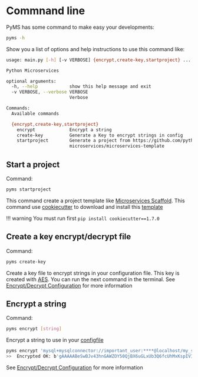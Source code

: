 # Commnand line

PyMS has some command to make easy your developments:

```bash
pyms -h
```
Show you a list of options and help instructions to use this command like:

```bash
usage: main.py [-h] [-v VERBOSE] {encrypt,create-key,startproject} ...

Python Microservices

optional arguments:
  -h, --help            show this help message and exit
  -v VERBOSE, --verbose VERBOSE
                        Verbose

Commands:
  Available commands

  {encrypt,create-key,startproject}
    encrypt             Encrypt a string
    create-key          Generate a Key to encrypt strings in config
    startproject        Generate a project from https://github.com/python-
                        microservices/microservices-template

```

## Start a project

Command:
```bash
pyms startproject
```

This command create a project template like [Microservices Scaffold](https://github.com/python-microservices/microservices-scaffold).
This command use [cookiecutter](https://github.com/cookiecutter/cookiecutter) to download and install this [template](https://github.com/python-microservices/microservices-template)

!!! warning
    You must run first `pip install cookiecutter==1.7.0`

## Create a key encrypt/decrypt file

Command: 
```bash
pyms create-key
```

Create a key file to encrypt strings in your configuration file. This key is created with [AES](https://en.wikipedia.org/wiki/Advanced_Encryption_Standard).
You can run the next command in the terminal. See [Encrypt/Decrypt Configuration](encrypt_decryt_configuration.md)
for more information

## Encrypt a string

Command: 
```bash
pyms encrypt [string] 
```

Encrypt a string to use in your [configfile](configuration.md)

```bash
pyms encrypt 'mysql+mysqlconnector://important_user:****@localhost/my_schema'
>>  Encrypted OK: b'gAAAAABeSwBJv43hnGAWZOY50QjBX6uGLxUb3Q6fcUhMxKspIVIco8qwwZvxRg930uRlsd47isroXzkdRRnb4-x2dsQMp0dln8Pm2ySHH7TryLbQYEFbSh8RQK7zor-hX6gB-JY3uQD3IMtiVKx9AF95D6U4ydT-OA=='
```

See [Encrypt/Decrypt Configuration](encrypt_decryt_configuration.md) for more information
